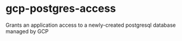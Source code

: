 # gcp-postgres-access
Grants an application access to a newly-created postgresql database managed by GCP
